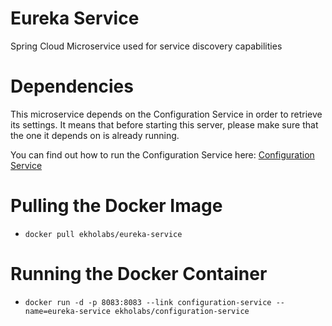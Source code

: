 # Eureka Service

Spring Cloud Microservice used for service discovery capabilities

# Dependencies

This microservice depends on the Configuration Service in order to retrieve its settings. It means that before starting this server,
please make sure that the one it depends on is already running.

You can find out how to run the Configuration Service here: [Configuration Service](https://github.com/ekholabs/configuration-service)

# Pulling the Docker Image

* ```docker pull ekholabs/eureka-service```

# Running the Docker Container

* ```docker run -d -p 8083:8083 --link configuration-service --name=eureka-service ekholabs/configuration-service```
